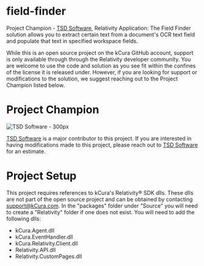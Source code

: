 # field-finder
Project Champion - [TSD Software](http://www.tsd.com), Relativity Application: The Field Finder solution allows you to extract certain text from a document's OCR text field and populate that text in specified workspace fields. 

While this is an open source project on the kCura GitHub account, support is only available through through the Relativity developer community. You are welcome to use the code and solution as you see fit within the confines of the license it is released under. However, if you are looking for support or modifications to the solution, we suggest reaching out to the Project Champion listed below.

# Project Champion 
![TSD Software - 300px](https://user-images.githubusercontent.com/34101109/151166158-a7533389-3ba8-4283-90a9-d48546e7bc9c.png "TSD Software")

[TSD Software](http://www.tsd.com) is a major contributor to this project.  If you are interested in having modifications made to this project, please reach out to [TSD Software](http://www.tsd.com) for an estimate. 


# Project Setup
This project requires references to kCura's Relativity® SDK dlls.  These dlls are not part of the open source project and can be obtained by contacting support@kCura.com.  In the "packages" folder under "Source" you will need to create a "Relativity" folder if one does not exist.  You will need to add the following dlls:

- kCura.Agent.dll
- kCura.EventHandler.dll
- kCura.Relativity.Client.dll
- Relativity.API.dll
- Relativity.CustomPages.dll
